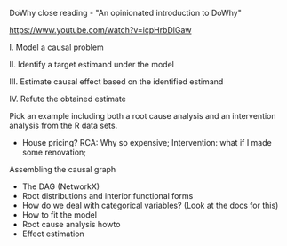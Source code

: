 DoWhy close reading - "An opinionated introduction to DoWhy"


https://www.youtube.com/watch?v=icpHrbDlGaw

I. Model a causal problem

II. Identify a target estimand under the model

III. Estimate causal effect based on the identified estimand

IV. Refute the obtained estimate

Pick an example including both a root cause analysis and an intervention analysis from the R data sets.

* House pricing? RCA: Why so expensive; Intervention: what if I made some renovation;

Assembling the causal graph

* The DAG (NetworkX)
* Root distributions and interior functional forms
* How do we deal with categorical variables? (Look at the docs for this)
* How to fit the model
* Root cause analysis howto
* Effect estimation
